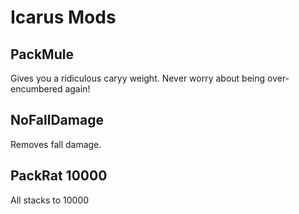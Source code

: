 # Icarus Mods

## PackMule
Gives you a ridiculous caryy weight. Never worry about being over-encumbered again!

## NoFallDamage
Removes fall damage.

## PackRat 10000
All stacks to 10000
